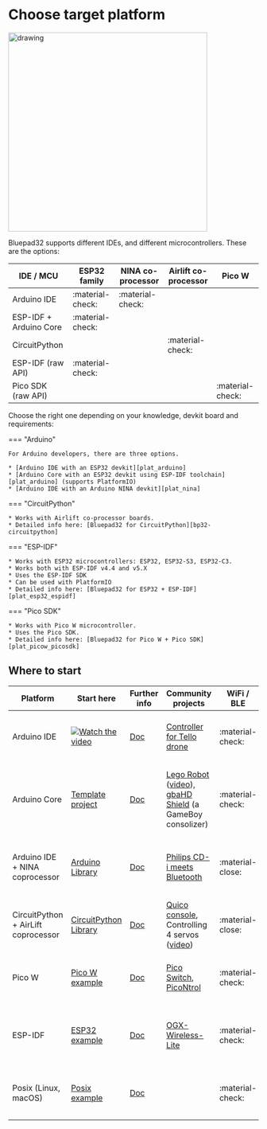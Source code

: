 # Choose target platform

<img src="https://github.com/ricardoquesada/bluepad32/blob/main/docs/images/bluepad32-logo.png?raw=true" alt="drawing" width="400"/>

Bluepad32 supports different IDEs, and different microcontrollers. These are the options:

| IDE / MCU              | ESP32 family     | NINA co-processor | Airlift co-processor | Pico W           |
|------------------------|------------------|-------------------|----------------------|------------------|
| Arduino IDE            | :material-check: | :material-check:  |                      |                  |
| ESP-IDF + Arduino Core | :material-check: |                   |                      |                  |
| CircuitPython          |                  |                   | :material-check:     |                  |
| ESP-IDF (raw API)      | :material-check: |                   |                      |                  |
| Pico SDK (raw API)     |                  |                   |                      | :material-check: |

Choose the right one depending on your knowledge, devkit board and requirements:

=== "Arduino"

    For Arduino developers, there are three options.

    * [Arduino IDE with an ESP32 devkit][plat_arduino]
    * [Arduino Core with an ESP32 devkit using ESP-IDF toolchain][plat_arduino] (supports PlatformIO)
    * [Arduino IDE with an Arduino NINA devkit][plat_nina]

=== "CircuitPython"

    * Works with Airlift co-processor boards.
    * Detailed info here: [Bluepad32 for CircuitPython][bp32-circuitpython]

=== "ESP-IDF"

    * Works with ESP32 microcontrollers: ESP32, ESP32-S3, ESP32-C3.
    * Works both with ESP-IDF v4.4 and v5.X
    * Uses the ESP-IDF SDK
    * Can be used with PlatformIO
    * Detailed info here: [Bluepad32 for ESP32 + ESP-IDF][plat_esp32_espidf]

=== "Pico SDK"

    * Works with Pico W microcontroller.
    * Uses the Pico SDK.
    * Detailed info here: [Bluepad32 for Pico W + Pico SDK][plat_picow_picosdk]

## Where to start

| Platform                            | Start here                                                        | Further info              | Community projects                                                                                        | WiFi / BLE       | Other Features                                                      |
|-------------------------------------|-------------------------------------------------------------------|---------------------------|-----------------------------------------------------------------------------------------------------------|------------------|---------------------------------------------------------------------|
| Arduino IDE                         | [![Watch the video][youtube_image]](https://youtu.be/0jnY-XXiD8Q) | [Doc][plat_arduino]       | [Controller for Tello drone][tello]                                                                       | :material-check: | Easy to debug, familiar IDE, Arduino libraries                      |
| Arduino Core                        | [Template project][esp-idf-bluepad32-arduino]                     | [Doc][plat_arduino]       | [Lego Robot][esp32_example] ([video][esp32_video]), [gbaHD Shield][esp32_example2] (a GameBoy consolizer) | :material-check: | Very easy to debug, console, Arduino libraries, ESP-IDF, PlatformIO |
| Arduino IDE + NINA coprocessor      | [Arduino Library][bp32-arduino]                                   | [Doc][plat_nina]          | [Philips CD-i meets Bluetooth][nina_example]                                                              | :material-close: | Difficult to debug, familiar IDE, Arduino libraries, **deprecated** |
| CircuitPython + AirLift coprocessor | [CircuitPython Library][bp32-circuitpython]                       | [Doc][plat_airlift]       | [Quico console][airlift_example], Controlling 4 servos ([video][airlift_video])                           | :material-close: | Difficult to debug, easy to program, CircuitPython libraries        |
| Pico W                              | [Pico W example][pico-w-example]                                  | [Doc][plat_picow_picosdk] | [Pico Switch][pico_switch], [PicoNtrol][pico_ntrol]                                                       | :material-check: | Very easy to debug, for advanced developers, Pico SDK               |
| ESP-IDF                             | [ESP32 example][esp32-example]                                    | [Doc][plat_esp32_espidf]  | [OGX-Wireless-Lite][ogx_wireless_lite]                                                                    | :material-check: | Very easy to debug, for advanced developers, ESP-IDF, PlatformIO    |
| Posix (Linux, macOS)                | [Posix example][posix-example]                                    | [Doc][plat_custom]        |                                                                                                           | :material-check: | Very easy to debug, useful for quick development                    | 

[airlift_example]: https://gitlab.com/ricardoquesada/quico

[airlift_video]: https://twitter.com/makermelissa/status/1482596378282913793

[amazon_esp32_c3_devkit]: https://www.amazon.com/s?k=esp32-c3+devkit

[amazon_esp32_devkit]: https://www.amazon.com/s?k=esp32+devkit

[amazon_esp32_s3_devkit]: https://www.amazon.com/s?k=esp32-s3+devkit

[arduino-esp-idf-example]: https://github.com/ricardoquesada/esp-idf-arduino-bluepad32-template

[arduino-ide-example]: https://www.youtube.com/watch?v=0jnY-XXiD8Q

[arduino_ble_library]: https://www.arduino.cc/reference/en/libraries/arduinoble/

[bp32-arduino]: https://github.com/ricardoquesada/bluepad32-arduino

[bp32-circuitpython]: https://github.com/ricardoquesada/bluepad32-circuitpython

[btstack]: https://github.com/bluekitchen/btstack

[esp-idf-bluepad32-arduino]: https://github.com/ricardoquesada/esp-idf-arduino-bluepad32-template

[esp32-example]: https://github.com/ricardoquesada/bluepad32/tree/main/examples/esp32

[esp32_example2]: https://github.com/ManCloud/GBAHD-Shield

[esp32_example]: https://github.com/antonvh/LMS-uart-esp/blob/main/Projects/LMS-ESP32/BluePad32_idf/README.md

[esp32_video]: https://www.instagram.com/p/Ca7T6twKZ0B/

[mkr_vidor_4000]: https://store.arduino.cc/products/arduino-mkr-vidor-4000

[mkr_wifi]: https://store-usa.arduino.cc/products/arduino-mkr-wifi-1010

[nano_33_iot]: https://store-usa.arduino.cc/products/arduino-nano-33-iot

[nano_rp2040]: https://store-usa.arduino.cc/products/arduino-nano-rp2040-connect-with-headers

[nina_example]: https://eyskens.me/cd-i-meets-bluetooth/

[ogx_wireless_lite]: https://github.com/wiredopposite/OGX-Wireless-Lite

[pico-w-example]: https://github.com/ricardoquesada/bluepad32/tree/main/examples/pico_w

[pico_ntrol]: https://github.com/ShadeReogen/PicoNtrol

[pico_switch]: https://github.com/juan518munoz/PicoSwitch-WirelessGamepadAdapter

[plat_airlift]: ../plat_airlift

[plat_arduino]: ../plat_arduino

[plat_custom]: ../adding_new_platform

[plat_esp32_espidf]: ../plat_esp32

[plat_mightymiggy]: ../plat_mightymiggy

[plat_nina]: ../plat_nina

[plat_picow_picosdk]: ../plat_picow

[plat_unijoysticle]: ../plat_unijoysticle

[posix-example]: https://github.com/ricardoquesada/bluepad32/tree/main/examples/posix

[tello]: https://github.com/jsolderitsch/ESP32Controller

[uni_wifi]: https://store-usa.arduino.cc/products/arduino-uno-wifi-rev2

[youtube_image]: https://lh3.googleusercontent.com/pw/AJFCJaXiDBy3NcQBBB-WFFVCsvYBs8szExsYQVwG5qqBTtKofjzZtJv_6GSL7_LfYRiypF1K0jjjgziXJuxAhoEawvzV84hlbmVTrGeXQYpVnpILZwWkbFi-ccX4lEzEbYXX-UbsEzpHLhO8qGVuwxOl7I_h1Q=-no?authuser=0
